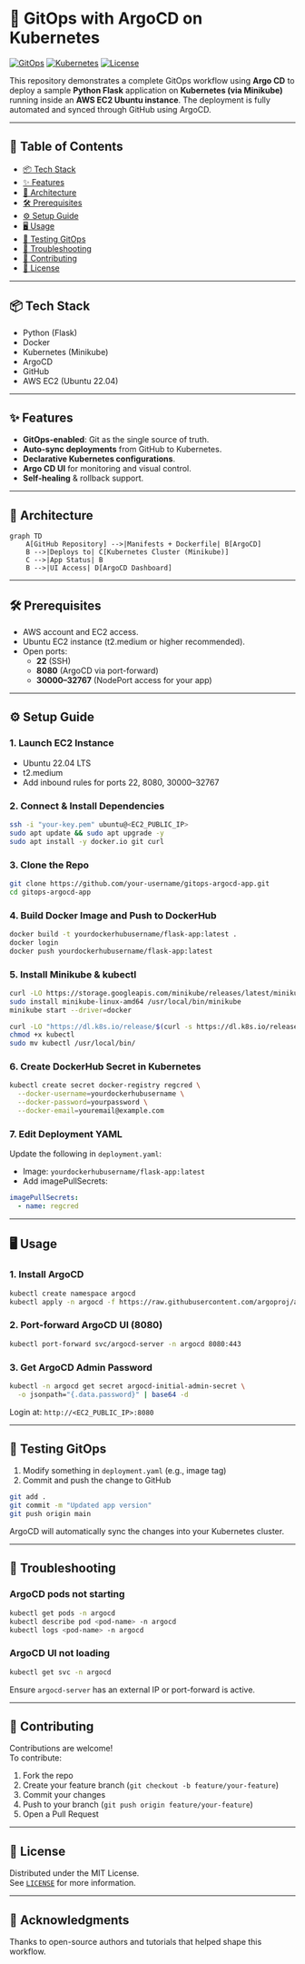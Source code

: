# 🚀 GitOps with ArgoCD on Kubernetes

[![GitOps](https://img.shields.io/badge/GitOps-Enabled-brightgreen)](https://argoproj.github.io/argo-cd/)
[![Kubernetes](https://img.shields.io/badge/Kubernetes-v1.25+-blue)](https://kubernetes.io/)
[![License](https://img.shields.io/badge/License-MIT-green)](LICENSE)

This repository demonstrates a complete GitOps workflow using **Argo CD** to deploy a sample **Python Flask** application on **Kubernetes (via Minikube)** running inside an **AWS EC2 Ubuntu instance**. The deployment is fully automated and synced through GitHub using ArgoCD.

---

## 📌 Table of Contents

- [📦 Tech Stack](#-tech-stack)
- [✨ Features](#-features)
- [🧩 Architecture](#-architecture)
- [🛠 Prerequisites](#-prerequisites)
- [⚙️ Setup Guide](#-setup-guide)
- [🖥 Usage](#-usage)
- [🔄 Testing GitOps](#-testing-gitops)
- [🐛 Troubleshooting](#-troubleshooting)
- [🤝 Contributing](#-contributing)
- [📜 License](#-license)

---

## 📦 Tech Stack

- Python (Flask)
- Docker
- Kubernetes (Minikube)
- ArgoCD
- GitHub
- AWS EC2 (Ubuntu 22.04)

---

## ✨ Features

- **GitOps-enabled**: Git as the single source of truth.
- **Auto-sync deployments** from GitHub to Kubernetes.
- **Declarative Kubernetes configurations**.
- **Argo CD UI** for monitoring and visual control.
- **Self-healing** & rollback support.

---

## 🧩 Architecture

```mermaid
graph TD
    A[GitHub Repository] -->|Manifests + Dockerfile| B[ArgoCD]
    B -->|Deploys to| C[Kubernetes Cluster (Minikube)]
    C -->|App Status| B
    B -->|UI Access| D[ArgoCD Dashboard]
```

---

## 🛠 Prerequisites

- AWS account and EC2 access.
- Ubuntu EC2 instance (t2.medium or higher recommended).
- Open ports:
  - **22** (SSH)
  - **8080** (ArgoCD via port-forward)
  - **30000–32767** (NodePort access for your app)

---

## ⚙️ Setup Guide

### 1. Launch EC2 Instance

- Ubuntu 22.04 LTS
- t2.medium
- Add inbound rules for ports 22, 8080, 30000–32767

### 2. Connect & Install Dependencies

```bash
ssh -i "your-key.pem" ubuntu@<EC2_PUBLIC_IP>
sudo apt update && sudo apt upgrade -y
sudo apt install -y docker.io git curl
```

### 3. Clone the Repo

```bash
git clone https://github.com/your-username/gitops-argocd-app.git
cd gitops-argocd-app
```

### 4. Build Docker Image and Push to DockerHub

```bash
docker build -t yourdockerhubusername/flask-app:latest .
docker login
docker push yourdockerhubusername/flask-app:latest
```

### 5. Install Minikube & kubectl

```bash
curl -LO https://storage.googleapis.com/minikube/releases/latest/minikube-linux-amd64
sudo install minikube-linux-amd64 /usr/local/bin/minikube
minikube start --driver=docker

curl -LO "https://dl.k8s.io/release/$(curl -s https://dl.k8s.io/release/stable.txt)/bin/linux/amd64/kubectl"
chmod +x kubectl
sudo mv kubectl /usr/local/bin/
```

### 6. Create DockerHub Secret in Kubernetes

```bash
kubectl create secret docker-registry regcred \
  --docker-username=yourdockerhubusername \
  --docker-password=yourpassword \
  --docker-email=youremail@example.com
```

### 7. Edit Deployment YAML

Update the following in `deployment.yaml`:
- Image: `yourdockerhubusername/flask-app:latest`
- Add imagePullSecrets:
```yaml
imagePullSecrets:
  - name: regcred
```

---

## 🖥 Usage

### 1. Install ArgoCD

```bash
kubectl create namespace argocd
kubectl apply -n argocd -f https://raw.githubusercontent.com/argoproj/argo-cd/stable/manifests/install.yaml
```

### 2. Port-forward ArgoCD UI (8080)

```bash
kubectl port-forward svc/argocd-server -n argocd 8080:443
```

### 3. Get ArgoCD Admin Password

```bash
kubectl -n argocd get secret argocd-initial-admin-secret \
  -o jsonpath="{.data.password}" | base64 -d
```

Login at: `http://<EC2_PUBLIC_IP>:8080`

---

## 🔄 Testing GitOps

1. Modify something in `deployment.yaml` (e.g., image tag)
2. Commit and push the change to GitHub

```bash
git add .
git commit -m "Updated app version"
git push origin main
```

ArgoCD will automatically sync the changes into your Kubernetes cluster.

---

## 🐛 Troubleshooting

### ArgoCD pods not starting
```bash
kubectl get pods -n argocd
kubectl describe pod <pod-name> -n argocd
kubectl logs <pod-name> -n argocd
```

### ArgoCD UI not loading
```bash
kubectl get svc -n argocd
```

Ensure `argocd-server` has an external IP or port-forward is active.

---

## 🤝 Contributing

Contributions are welcome!  
To contribute:

1. Fork the repo  
2. Create your feature branch (`git checkout -b feature/your-feature`)  
3. Commit your changes  
4. Push to your branch (`git push origin feature/your-feature`)  
5. Open a Pull Request

---

## 📜 License

Distributed under the MIT License.  
See [`LICENSE`](LICENSE) for more information.

---

## 🙌 Acknowledgments

Thanks to open-source authors and tutorials that helped shape this workflow.

